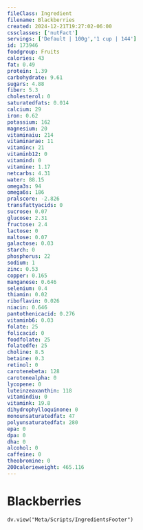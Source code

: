 ```yaml
---
fileClass: Ingredient
filename: Blackberries
created: 2024-12-21T19:27:02-06:00
cssclasses: ['nutFact']
servings: ['Default | 100g','1 cup | 144']
id: 173946
foodgroup: Fruits
calories: 43
fat: 0.49
protein: 1.39
carbohydrate: 9.61
sugars: 4.88
fiber: 5.3
cholesterol: 0
saturatedfats: 0.014
calcium: 29
iron: 0.62
potassium: 162
magnesium: 20
vitaminaiu: 214
vitaminarae: 11
vitaminc: 21
vitaminb12: 0
vitamind: 0
vitamine: 1.17
netcarbs: 4.31
water: 88.15
omega3s: 94
omega6s: 186
pralscore: -2.826
transfattyacids: 0
sucrose: 0.07
glucose: 2.31
fructose: 2.4
lactose: 0
maltose: 0.07
galactose: 0.03
starch: 0
phosphorus: 22
sodium: 1
zinc: 0.53
copper: 0.165
manganese: 0.646
selenium: 0.4
thiamin: 0.02
riboflavin: 0.026
niacin: 0.646
pantothenicacid: 0.276
vitaminb6: 0.03
folate: 25
folicacid: 0
foodfolate: 25
folatedfe: 25
choline: 8.5
betaine: 0.3
retinol: 0
carotenebeta: 128
carotenealpha: 0
lycopene: 0
luteinzeaxanthin: 118
vitamindiu: 0
vitamink: 19.8
dihydrophylloquinone: 0
monounsaturatedfat: 47
polyunsaturatedfat: 280
epa: 0
dpa: 0
dha: 0
alcohol: 0
caffeine: 0
theobromine: 0
200calorieweight: 465.116
---
```


# Blackberries

```dataviewjs
dv.view("Meta/Scripts/IngredientsFooter")
```